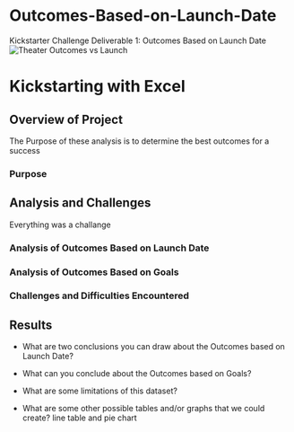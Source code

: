 # Outcomes-Based-on-Launch-Date
Kickstarter Challenge Deliverable 1: Outcomes Based on Launch Date 
![Theater Outcomes vs Launch](https://user-images.githubusercontent.com/96448375/148715901-2452c252-2c17-4306-903a-3c83c49c7adf.png)
# Kickstarting with Excel

## Overview of Project
The Purpose of these analysis is to determine the best outcomes for a success 

### Purpose

## Analysis and Challenges
Everything was a challange

### Analysis of Outcomes Based on Launch Date

### Analysis of Outcomes Based on Goals

### Challenges and Difficulties Encountered

## Results

- What are two conclusions you can draw about the Outcomes based on Launch Date?

- What can you conclude about the Outcomes based on Goals?

- What are some limitations of this dataset?

- What are some other possible tables and/or graphs that we could create?
line table and pie chart
